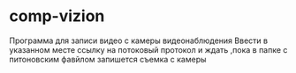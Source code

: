# comp-vizion
Программа для записи видео с камеры видеонаблюдения
Ввести в указанном месте ссылку на потоковый протокол и ждать ,пока в папке с питоновским фавйлом запишется съемка с камеры 
